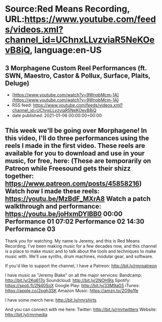 # Source:Red Means Recording, URL:https://www.youtube.com/feeds/videos.xml?channel_id=UChnxLLvzviaR5NeKOevB8iQ, language:en-US

## 3 Morphagene Custom Reel Performances (ft. SWN, Maestro, Castor & Pollux, Surface, Plaits, Deluge)
 - [https://www.youtube.com/watch?v=9WnobMcm-1A](https://www.youtube.com/watch?v=9WnobMcm-1A)
 - RSS feed: https://www.youtube.com/feeds/videos.xml?channel_id=UChnxLLvzviaR5NeKOevB8iQ
 - date published: 2021-01-06 00:00:00+00:00

This week we'll be going over Morphagene!
In this video, I'll do three performances using the reels I made in the first video. These reels are available for you to download and use in your music, for free, here: 
(These are temporarily on Patreon while Freesound gets their shizz together: https://www.patreon.com/posts/45858216)
Watch how I made these reels: https://youtu.be/MzBdF_MXrA8
Watch a patch walkthrough and performance: https://youtu.be/joHxmDYIBB0
00:00 Performance 01
07:02 Performance 02
14:30 Performance 03
------------------------------------
Thank you for watching. My name is Jeremy, and this is Red Means Recording. I've been making music for a few decades now, and this channel is a place to make music and to talk about the tools and techniques to make music with. We'll use synths, drum machines, modular gear, and software. 

If you'd like to support the channel, I have a Patreon:  http://bit.ly/rmrpatreon

I have music as "Jeremy Blake" on all the major services: 
Bandcamp: http://bit.ly/2Kq617o
Soundcloud: http://bit.ly/2NOH9Is
Spotify: https://spoti.fi/2N40SoX
Google Play: http://bit.ly/33M9aG5
iTunes: https://apple.co/2pqh3SK
Amazon Music: https://amzn.to/2O9q1fe

I have some merch here: http://bit.ly/rmrshirts

And you can connect with me here: 
Twitter: http://bit.ly/rmrtwitters
Website: http://bit.ly/rmrmedia

